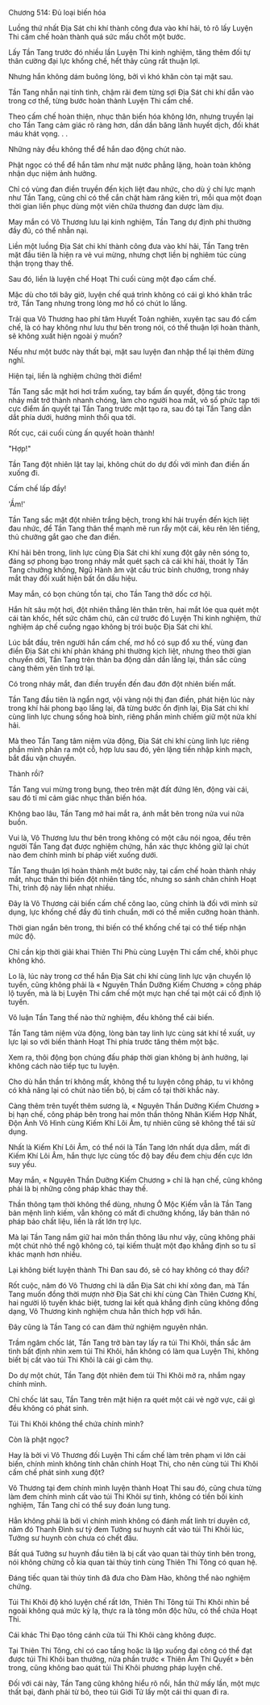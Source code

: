 




Chương 514: Đủ loại biến hóa


Luồng thứ nhất Địa Sát chi khí thành công đưa vào khí hải, tỏ rõ lấy Luyện Thi cấm chế hoàn thành quá sức mấu chốt một bước.

Lấy Tần Tang trước đó nhiều lần Luyện Thi kinh nghiệm, tăng thêm đối tự thân cường đại lực khống chế, hết thảy cũng rất thuận lợi.

Nhưng hắn không dám buông lỏng, bởi vì khó khăn còn tại mặt sau.

Tần Tang nhẫn nại tính tình, chậm rãi đem từng sợi Địa Sát chi khí dẫn vào trong cơ thể, từng bước hoàn thành Luyện Thi cấm chế.

Theo cấm chế hoàn thiện, nhục thân biến hóa không lớn, nhưng truyền lại cho Tần Tang cảm giác rõ ràng hơn, dần dần băng lãnh huyết dịch, đối khát máu khát vọng. . .

Những này đều không thể để hắn dao động chút nào.

Phật ngọc có thể để hắn tâm như mặt nước phẳng lặng, hoàn toàn không nhận dục niệm ảnh hưởng.

Chỉ có vùng đan điền truyền đến kịch liệt đau nhức, cho dù ý chí lực mạnh như Tần Tang, cũng chỉ có thể cắn chặt hàm răng kiên trì, mỗi qua một đoạn thời gian liền phục dùng một viên chữa thương đan dược làm dịu.

May mắn có Vô Thương lưu lại kinh nghiệm, Tần Tang dự định phi thường đầy đủ, có thể nhẫn nại.

Liền một luồng Địa Sát chi khí thành công đưa vào khí hải, Tần Tang trên mặt đầu tiên là hiện ra vẻ vui mừng, nhưng chợt liền bị nghiêm túc cùng thận trọng thay thế.

Sau đó, liền là luyện chế Hoạt Thi cuối cùng một đạo cấm chế.

Mặc dù cho tới bây giờ, luyện chế quá trình không có cái gì khó khăn trắc trở, Tần Tang nhưng trong lòng mơ hồ có chút lo lắng.

Trải qua Vô Thương hao phí tâm Huyết Toản nghiên, xuyên tạc sau đó cấm chế, là có hay không như lưu thư bên trong nói, có thể thuận lợi hoàn thành, sẽ không xuất hiện ngoài ý muốn?

Nếu như một bước này thất bại, mặt sau luyện đan nhập thể lại thêm đừng nghĩ.

Hiện tại, liền là nghiệm chứng thời điểm!

Tần Tang sắc mặt hơi hơi trầm xuống, tay bấm ấn quyết, động tác trong nháy mắt trở thành nhanh chóng, làm cho người hoa mắt, vô số phức tạp tới cực điểm ấn quyết tại Tần Tang trước mặt tạo ra, sau đó tại Tần Tang dẫn dắt phía dưới, hướng mình thổi qua tới.

Rốt cục, cái cuối cùng ấn quyết hoàn thành!

"Hợp!"

Tần Tang đột nhiên lật tay lại, không chút do dự đối với mình đan điền ấn xuống đi.

Cấm chế lấp đầy!

'Ầm!'

Tần Tang sắc mặt đột nhiên trắng bệch, trong khí hải truyền đến kịch liệt đau nhức, để Tần Tang thân thể mạnh mẽ run rẩy một cái, kêu rên lên tiếng, thủ chưởng gắt gao che đan điền.

Khí hải bên trong, linh lực cùng Địa Sát chi khí xung đột gây nên sóng to, đáng sợ phong bạo trong nháy mắt quét sạch cả cái khí hải, thoát ly Tần Tang chưởng khống, Ngũ Hành âm vật cấu trúc bình chướng, trong nháy mắt thay đổi xuất hiện bất ổn dấu hiệu.

May mắn, có bọn chúng tồn tại, cho Tần Tang thở dốc cơ hội.

Hắn hít sâu một hơi, đột nhiên thẳng lên thân trên, hai mắt lóe qua quét một cái tàn khốc, hết sức chăm chú, căn cứ trước đó Luyện Thi kinh nghiệm, thử nghiệm áp chế cuồng ngạo không bị trói buộc Địa Sát chi khí.

Lúc bắt đầu, trên người hắn cấm chế, mơ hồ có sụp đổ xu thế, vùng đan điền Địa Sát chi khí phản kháng phi thường kịch liệt, nhưng theo thời gian chuyển dời, Tần Tang trên thân ba động dần dần lắng lại, thần sắc cũng càng thêm yên tĩnh trở lại.

Có trong nháy mắt, đan điền truyền đến đau đớn đột nhiên biến mất.

Tần Tang đầu tiên là ngẩn ngơ, vội vàng nội thị đan điền, phát hiện lúc này trong khí hải phong bạo lắng lại, đã từng bước ổn định lại, Địa Sát chi khí cùng linh lực chung sống hoà bình, riêng phần mình chiếm giữ một nửa khí hải.

Mà theo Tần Tang tâm niệm vừa động, Địa Sát chi khí cùng linh lực riêng phần mình phân ra một cỗ, hợp lưu sau đó, yên lặng tiến nhập kinh mạch, bắt đầu vận chuyển.

Thành rồi?

Tần Tang vui mừng trong bụng, theo trên mặt đất đứng lên, động vài cái, sau đó tỉ mỉ cảm giác nhục thân biến hóa.

Không bao lâu, Tần Tang mở hai mắt ra, ánh mắt bên trong nửa vui nửa buồn.

Vui là, Vô Thương lưu thư bên trong không có một câu nói ngoa, đều trên người Tần Tang đạt được nghiệm chứng, hắn xác thực không giữ lại chút nào đem chính mình bí pháp viết xuống dưới.

Tần Tang thuận lợi hoàn thành một bước này, tại cấm chế hoàn thành nháy mắt, nhục thân thi biến đột nhiên tăng tốc, nhưng so sánh chân chính Hoạt Thi, trình độ này liền nhạt nhiều.

Đây là Vô Thương cải biến cấm chế công lao, cũng chính là đối với mình sử dụng, lực khống chế đầy đủ tinh chuẩn, mới có thể miễn cưỡng hoàn thành.

Thời gian ngắn bên trong, thi biến có thể khống chế tại có thể tiếp nhận mức độ.

Chỉ cần kịp thời giải khai Thiên Thi Phù cùng Luyện Thi cấm chế, khôi phục không khó.

Lo là, lúc này trong cơ thể hắn Địa Sát chi khí cùng linh lực vận chuyển lộ tuyến, cũng không phải là « Nguyên Thần Dưỡng Kiếm Chương » công pháp lộ tuyến, mà là bị Luyện Thi cấm chế một mực hạn chế tại một cái cố định lộ tuyến.

Vô luận Tần Tang thế nào thử nghiệm, đều không thể cải biến.

Tần Tang tâm niệm vừa động, lòng bàn tay linh lực cùng sát khí tề xuất, uy lực lại so với biến thành Hoạt Thi phía trước tăng thêm một bậc.

Xem ra, thôi động bọn chúng đấu pháp thời gian không bị ảnh hưởng, lại không cách nào tiếp tục tu luyện.

Cho dù hắn thần trí không mất, không thể tu luyện công pháp, tu vi không có khả năng lại có chút nào tiến bộ, bị cấm cố tại thời khắc này.

Càng thêm trên tuyết thêm sương là, « Nguyên Thần Dưỡng Kiếm Chương » bị hạn chế, công pháp bên trong hai môn thần thông Nhân Kiếm Hợp Nhất, Độn Ảnh Vô Hình cùng Kiếm Khí Lôi Âm, tự nhiên cũng sẽ không thể tái sử dụng.

Nhất là Kiếm Khí Lôi Âm, có thể nói là Tần Tang lớn nhất dựa dẫm, mất đi Kiếm Khí Lôi Âm, hắn thực lực cùng tốc độ bay đều đem chịu đến cực lớn suy yếu.

May mắn, « Nguyên Thần Dưỡng Kiếm Chương » chỉ là hạn chế, cũng không phải là bị những công pháp khác thay thế.

Thần thông tạm thời không thể dùng, nhưng Ô Mộc Kiếm vẫn là Tần Tang bản mệnh linh kiếm, vẫn không có mất đi chưởng khống, lấy bản thân nó pháp bảo chất liệu, liền là rất lớn trợ lực.

Mà lại Tần Tang nắm giữ hai môn thần thông lâu như vậy, cũng không phải một chút nhỏ thể ngộ không có, tại kiếm thuật một đạo khẳng định so tu sĩ khác mạnh hơn nhiều.

Lại không biết luyện thành Thi Đan sau đó, sẽ có hay không có thay đổi?

Rốt cuộc, năm đó Vô Thương chỉ là dẫn Địa Sát chi khí xông đan, mà Tần Tang muốn đồng thời mượn nhờ Địa Sát chi khí cùng Càn Thiên Cương Khí, hai người lộ tuyến khác biệt, tương lai kết quả khẳng định cũng không đồng dạng, Vô Thương kinh nghiệm chưa hẳn thích hợp với hắn.

Đây cũng là Tần Tang có can đảm thử nghiệm nguyên nhân.

Trầm ngâm chốc lát, Tần Tang trở bàn tay lấy ra túi Thi Khôi, thần sắc âm tình bất định nhìn xem túi Thi Khôi, hắn không có làm qua Luyện Thi, không biết bị cất vào túi Thi Khôi là cái gì cảm thụ.

Do dự một chút, Tần Tang đột nhiên đem túi Thi Khôi mở ra, nhắm ngay chính mình.

Chỉ chốc lát sau, Tần Tang trên mặt hiện ra quét một cái vẻ ngờ vực, cái gì đều không có phát sinh.

Túi Thi Khôi không thể chứa chính mình?

Còn là phật ngọc?

Hay là bởi vì Vô Thương đối Luyện Thi cấm chế làm trên phạm vi lớn cải biến, chính mình không tính chân chính Hoạt Thi, cho nên cùng túi Thi Khôi cấm chế phát sinh xung đột?

Vô Thương tại đem chính mình luyện thành Hoạt Thi sau đó, cũng chưa từng làm đem chính mình cất vào túi Thi Khôi sự tình, không có tiền bối kinh nghiệm, Tần Tang chỉ có thể suy đoán lung tung.

Hẳn không phải là bởi vì chính mình không có đánh mất linh trí duyên cớ, năm đó Thanh Đình sư tỷ đem Tưởng sư huynh cất vào túi Thi Khôi lúc, Tưởng sư huynh còn chưa có chết đâu.

Bất quá Tưởng sư huynh đầu tiên là bị cất vào quan tài thủy tinh bên trong, nói không chừng cỗ kia quan tài thủy tinh cùng Thiên Thi Tông có quan hệ.

Đáng tiếc quan tài thủy tinh đã đưa cho Đàm Hào, không thể nào nghiệm chứng.

Túi Thi Khôi độ khó luyện chế rất lớn, Thiên Thi Tông túi Thi Khôi nhìn bề ngoài không quá mức kỳ lạ, thực ra là tông môn độc hữu, có thể chứa Hoạt Thi.

Cái khác Thi Đạo tông cánh cửa túi Thi Khôi càng không được.

Tại Thiên Thi Tông, chỉ có cao tầng hoặc là lập xuống đại công có thể đạt được túi Thi Khôi ban thưởng, nửa phần trước « Thiên Âm Thi Quyết » bên trong, cũng không bao quát túi Thi Khôi phương pháp luyện chế.

Đối với cái này, Tần Tang cũng không hiểu rõ nổi, hắn thử mấy lần, một mực thất bại, đành phải từ bỏ, theo túi Giới Tử lấy một cái thi quan đi ra.




